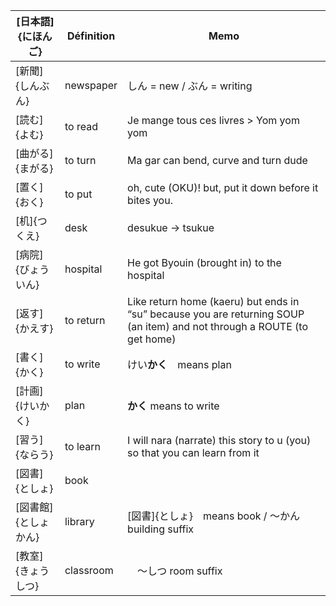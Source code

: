 | [日本語]{にほんご} | Définition | Memo |
| --- | --- | --- |
| [新聞]{しんぶん} | newspaper | しん = new / ぶん = writing |
| [読む]{よむ} | to read | Je mange tous ces livres > Yom yom yom |
| [曲がる]{まがる} | to turn | Ma gar can bend, curve and turn dude |
| [置く]{おく} | to put | oh, cute (OKU)! but, put it down before it bites you. |
| [机]{つくえ} | desk | desukue -> tsukue |
| [病院]{びょういん} | hospital | He got Byouin (brought in) to the hospital |
| [返す]{かえす} | to return | Like return home (kaeru) but ends in “su” because you are returning SOUP (an item) and not through a ROUTE (to get home) |
| [書く]{かく} | to write | けい**かく**　means plan |
| [計画]{けいかく} | plan | **かく** means to write |
| [習う]{ならう} | to learn | I will nara (narrate) this story to u (you) so that you can learn from it |
| [図書]{としょ} | book |  |
| [図書館]{としょかん} | library | [図書]{としょ}　means book / ～かん building suffix |
| [教室]{きょうしつ} | classroom | 　～しつ room suffix |
